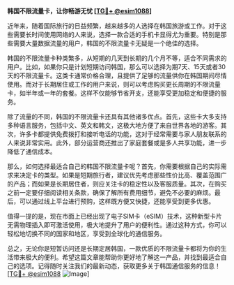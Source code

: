 **韩国不限流量卡，让你畅游无忧 [[TG💪+ @esim1088](https://t.me/s/esim1088)]**

近年来，随着国际旅行的日益频繁，越来越多的人选择在韩国旅游或工作。对于这些需要长时间使用网络的人来说，选择一款合适的手机卡显得尤为重要。特别是那些需要大量数据流量的用户，韩国的不限流量卡无疑是一个绝佳的选择。

韩国的不限流量卡种类繁多，从短期的几天到长期的几个月不等，适合不同需求的用户。比如，如果你只是计划短期访问韩国，那么可以选择为期7天、15天或者30天的不限流量卡。这类卡通常价格合理，且提供了足够的流量供你在韩国期间尽情使用。而对于长期居住或工作的用户来说，则可以考虑购买更长周期的不限流量卡，如半年或一年的套餐。这样不仅能够节省开支，还能享受更加稳定和便捷的服务。

除了流量的不同，韩国的不限流量卡还具有其他诸多优点。首先，这些卡大多支持多种语言服务，包括中文、英文和韩文，这极大地方便了来自世界各地的游客。其次，许多卡都提供免费拨打和接听电话的功能，这对于经常需要与家人朋友联系的人来说非常实用。此外，部分运营商还推出了家庭套餐或是多人共享功能，进一步降低了通信成本。

那么，如何选择最适合自己的韩国不限流量卡呢？首先，你需要根据自己的实际需求来决定卡的类型。如果是短期旅行者，建议优先考虑那些性价比高、覆盖范围广的产品；而如果是长期居住者，则应关注卡的稳定性以及客服质量。其次，在购买之前一定要仔细阅读相关条款，确保了解所有费用细节，避免不必要的麻烦。最后，可以通过线上平台进行预购，这样既方便又快捷，还能享受到更多优惠。

值得一提的是，现在市面上已经出现了电子SIM卡（eSIM）技术，这种新型卡片无需物理插入即可激活使用，极大地提升了用户的便利性。通过这种方式，你可以轻松地切换不同的国家和地区，享受到全球化的通信服务。

总之，无论你是短暂访问还是长期定居韩国，一款优质的不限流量卡都将为你的生活带来极大的便利。希望这篇文章能帮助你更好地了解这一产品，并找到最适合自己的选项。记得随时关注我们的最新动态，获取更多关于韩国通信服务的信息！[[TG💪+ @esim1088](https://t.me/s/esim1088) ![Image](https://i.postimg.cc/4NQfJmqS/Snipaste-2025-05-13-00-14-12.png)]